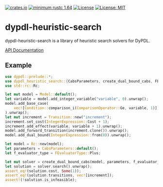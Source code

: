 [![crates.io](https://img.shields.io/crates/v/dypdl-heuristic-search)](https://crates.io/crates/dypdl-heuristic-search)
[![minimum rustc 1.64](https://img.shields.io/badge/rustc-1.64+-blue.svg)](https://rust-lang.github.io/rfcs/2495-min-rust-version.html)
[![License](https://img.shields.io/badge/License-Apache%202.0-blue.svg)](https://opensource.org/licenses/Apache-2.0)
[![License: MIT](https://img.shields.io/badge/License-MIT-yellow.svg)](https://opensource.org/licenses/MIT)

# dypdl-heuristic-search

dypdl-heuristic-search is a library of heuristic search solvers for DyPDL.

[API Documentation](https://docs.rs/dypdl-heuristic-search)

## Example

```rust
use dypdl::prelude::*;
use dypdl_heuristic_search::{CabsParameters, create_dual_bound_cabs, FEvaluatorType};
use std::rc::Rc;

let mut model = Model::default();
let variable = model.add_integer_variable("variable", 0).unwrap();
model.add_base_case(
    vec![Condition::comparison_i(ComparisonOperator::Ge, variable, 1)]
).unwrap();
let mut increment = Transition::new("increment");
increment.set_cost(IntegerExpression::Cost + 1);
increment.add_effect(variable, variable + 1).unwrap();
model.add_forward_transition(increment.clone()).unwrap();
model.add_dual_bound(IntegerExpression::from(0)).unwrap();

let model = Rc::new(model);
let parameters = CabsParameters::default();
let f_evaluator_type = FEvaluatorType::Plus;

let mut solver = create_dual_bound_cabs(model, parameters, f_evaluator_type);
let solution = solver.search().unwrap();
assert_eq!(solution.cost, Some(1));
assert_eq!(solution.transitions, vec![increment]);
assert!(!solution.is_infeasible);
```
